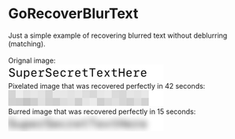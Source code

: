 # GoRecoverBlurText
Just a simple example of recovering blurred text without deblurring (matching).<br>
<br>
Orignal image:<br>
![original image](https://github.com/Distortions81/GoRecoverBlurText/blob/master/example-img/start.png)<br>
Pixelated image that was recovered perfectly in 42 seconds:<br>
![recovered image](https://github.com/Distortions81/GoRecoverBlurText/blob/master/example-img/pixelated.png)<br>
Burred image that was recovered perfectly in 15 seconds:<br>
![recovered image](https://github.com/Distortions81/GoRecoverBlurText/blob/master/example-img/blurred.png)<br>
